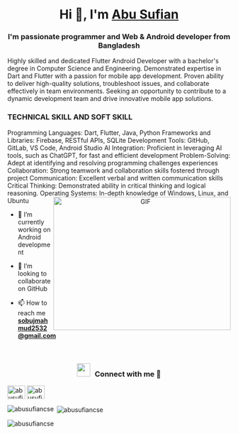 <h1 align="center">Hi 👋, I'm <a href="https://www.linkedin.com/in/abusufiancse/" target="blank">Abu Sufian</a></h1>
<h3 align="center">I'm passionate programmer and Web & Android developer from Bangladesh</h3>
Highly skilled and dedicated Flutter Android Developer with a bachelor's degree in Computer
Science and Engineering. Demonstrated expertise in Dart and Flutter with a passion for mobile app
development. Proven ability to deliver high-quality solutions, troubleshoot issues, and collaborate
effectively in team environments. Seeking an opportunity to contribute to a dynamic development
team and drive innovative mobile app solutions.

<h3> TECHNICAL SKILL AND SOFT SKILL </h3>
<h7>Programming Languages: Dart, Flutter, Java, Python</h7>
<h7>Frameworks and Libraries: Firebase, RESTful APIs, SQLite</h7>
<h7>Development Tools: GitHub, GitLab, VS Code, Android Studio</h7>
<h7>AI Integration: Proficient in leveraging AI tools, such as ChatGPT, for fast and efficient
development</h7>
<h7>Problem-Solving: Adept at identifying and resolving programming challenges
experiences</h7>
<h7>Collaboration: Strong teamwork and collaboration skills fostered through project</h7>
<h7>Communication: Excellent verbal and written communication skills</h4>
<h7>Critical Thinking: Demonstrated ability in critical thinking and logical reasoning.</h7>
<h7>Operating Systems: In-depth knowledge of Windows, Linux, and Ubuntu</h7>
<a target="_blank" align="center">
  <img align="right" top="500" height="300" width="400" alt="GIF" src="https://media.giphy.com/media/SWoSkN6DxTszqIKEqv/giphy.gif">
</a>

- 🌱 I’m currently working on Android development

- 🌱 I’m looking to collaborate on GitHub

- 📫 How to reach me **sobujmahmud2532@gmail.com**
<br/>
<h3 align="center" > <img src="https://media.giphy.com/media/iY8CRBdQXODJSCERIr/giphy.gif" width="30" height="30" style="margin-right: 10px;">Connect with me 🤝 </h3>
<p align="left">
<a href="https://linkedin.com/in/abusufiancse" target="blank"><img align="center" src="https://raw.githubusercontent.com/rahuldkjain/github-profile-readme-generator/master/src/images/icons/Social/linked-in-alt.svg" alt="abusufiancse" height="30" width="40" /></a>
<a href="https://fb.com/abusufiancse" target="blank"><img align="center" src="https://raw.githubusercontent.com/rahuldkjain/github-profile-readme-generator/master/src/images/icons/Social/facebook.svg" alt="abusufiancse" height="30" width="40" /></a>
</p>
<p><img align="left" src="https://github-readme-stats.vercel.app/api/top-langs?username=abusufiancse&show_icons=true&locale=en&layout=compact" alt="abusufiancse" /></p>

<p>&nbsp;<img align="center" src="https://github-readme-stats.vercel.app/api?username=abusufiancse&show_icons=true&locale=en" alt="abusufiancse" /></p>

<p><img align="center" src="https://github-readme-streak-stats.herokuapp.com/?user=abusufiancse&" alt="abusufiancse" /></p>

</p>
